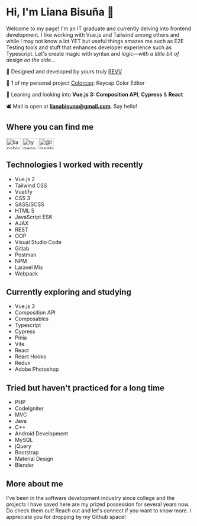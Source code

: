 <h1>Hi, I'm Liana Bisuña 👋</h1>

<p>Welcome to my page! I'm an IT graduate and currently delving into frontend development. I like working with Vue.js and Tailwind among others and while I may not know a lot YET but useful things amazes me such as E2E Testing tools and stuff that enhances developer experience such as Typescript. Let's create magic with syntax and logic—<i>with a little bit of design on the side</i>...</p>

🤍 Designed and developed by yours truly [REVV](https://revv-template.netlify.app)

🌼 1 of my personal project [Colorcap](https://colorcap.netlify.app/): Keycap Color Editor

📖 Leaning and looking into **Vue.js 3: Composition API**, **Cypress** & **React**

🕊️ Mail is open at **lianabisuna@gmail.com**. Say hello!

## Where you can find me
<p align="left">
<a href="https://linkedin.com/in/lianabisuna" target="blank"><img align="center" src="https://raw.githubusercontent.com/rahuldkjain/github-profile-readme-generator/master/src/images/icons/Social/linked-in-alt.svg" alt="lianabisuna" height="30" width="40" /></a>
<a href="https://instagram.com/typecodr" target="blank"><img align="center" src="https://raw.githubusercontent.com/rahuldkjain/github-profile-readme-generator/master/src/images/icons/Social/instagram.svg" alt="typecodr" height="30" width="40" /></a>
<a href="https://medium.com/@lianabisuna" target="blank"><img align="center" src="https://raw.githubusercontent.com/rahuldkjain/github-profile-readme-generator/master/src/images/icons/Social/medium.svg" alt="@lianabisuna" height="30" width="40" /></a>
</p>

## Technologies I worked with recently
- Vue.js 2
- Tailwind CSS
- Vuetify
- CSS 3
- SASS/SCSS
- HTML 5
- JavaScript ES6
- AJAX
- REST
- OOP
- Visual Studio Code
- Gitlab
- Postman
- NPM
- Laravel Mix
- Webpack

## Currently exploring and studying
- Vue.js 3
- Composition API
- Composables
- Typescript
- Cypress
- Pinia
- Vite
- React
- React Hooks
- Redux
- Adobe Photoshop

## Tried but haven't practiced for a long time
- PHP
- CodeIgniter
- MVC
- Java
- C++
- Android Development
- MySQL
- jQuery
- Bootstrap
- Material Design
- Blender

## More about me
I've been in the software development industry since college and the projects I have saved here are my prized possession for several years now. Do check them out! Reach out and let's connect if you want to know more. I appreciate you for dropping by my Github space!
